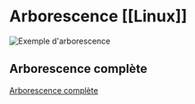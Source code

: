 
# Arborescence [[Linux]]
![Exemple d'arborescence](https://www.raspberrypi-france.fr/wp-content/uploads/2020/02/arborescence-768x295.jpg)

## Arborescence complète
[Arborescence complète](https://www.raspberrypi-france.fr/comprendre-larborescence-de-linux/)

